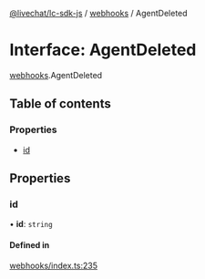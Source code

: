 [@livechat/lc-sdk-js](../README.md) / [webhooks](../modules/webhooks.md) / AgentDeleted

# Interface: AgentDeleted

[webhooks](../modules/webhooks.md).AgentDeleted

## Table of contents

### Properties

- [id](webhooks.AgentDeleted.md#id)

## Properties

### id

• **id**: `string`

#### Defined in

[webhooks/index.ts:235](https://github.com/livechat/lc-sdk-js/blob/1fa827f/src/webhooks/index.ts#L235)
